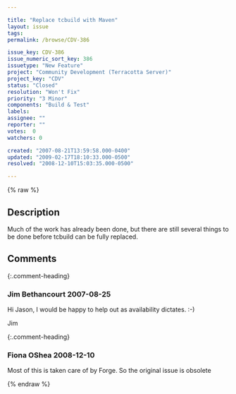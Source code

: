 ```yaml
---

title: "Replace tcbuild with Maven"
layout: issue
tags: 
permalink: /browse/CDV-386

issue_key: CDV-386
issue_numeric_sort_key: 386
issuetype: "New Feature"
project: "Community Development (Terracotta Server)"
project_key: "CDV"
status: "Closed"
resolution: "Won't Fix"
priority: "3 Minor"
components: "Build & Test"
labels: 
assignee: ""
reporter: ""
votes:  0
watchers: 0

created: "2007-08-21T13:59:58.000-0400"
updated: "2009-02-17T18:10:33.000-0500"
resolved: "2008-12-10T15:03:35.000-0500"

---
```




{% raw %}



## Description

<div markdown="1" class="description">

Much of the work has already been done, but there are still several things to be done before tcbuild can be fully replaced.

</div>

## Comments


{:.comment-heading}
### **Jim Bethancourt** <span class="date">2007-08-25</span>

<div markdown="1" class="comment">

Hi Jason,
I would be happy to help out as availability dictates. :-)

Jim

</div>


{:.comment-heading}
### **Fiona OShea** <span class="date">2008-12-10</span>

<div markdown="1" class="comment">

Most of this is taken care of by Forge. So the original issue is obsolete

</div>



{% endraw %}
